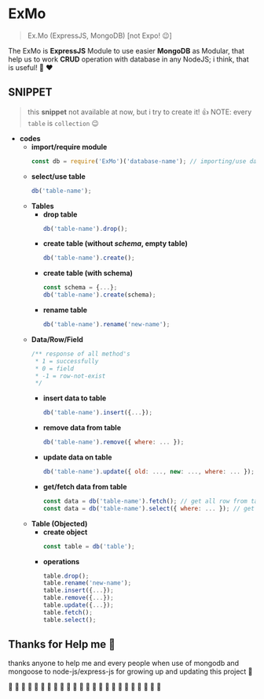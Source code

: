 # ExMo

> Ex.Mo (ExpressJS, MongoDB) [not Expo! 😉]

The ExMo is **ExpressJS** Module to use easier **MongoDB** as Modular, that help us to work **CRUD** operation with database in any NodeJS;
i think, that is useful! 🤔 ❤️

## SNIPPET

> this **snippet** not available at now, but i try to create it! 👍
> NOTE: every `table` is `collection` 😉

-   **codes**
    -   **import/require module**
        ```javascript
        const db = require('ExMo')('database-name'); // importing/use database
        ```
    -   **select/use table**
        ```javascript
        db('table-name');
        ```
    -   **Tables**
        -   **drop table**
            ```javascript
            db('table-name').drop();
            ```
        -   **create table (without _schema_, empty table)**
            ```javascript
            db('table-name').create();
            ```
        -   **create table (with **schema**)**
            ```javascript
            const schema = {...};
            db('table-name').create(schema);
            ```
        -   **rename table**
            ```javascript
            db('table-name').rename('new-name');
            ```
    -   **Data/Row/Field**
        ```javascript
        /** response of all method's
         * 1 = successfully
         * 0 = field
         * -1 = row-not-exist
         */
        ```
        -   **insert data to table**
            ```javascript
            db('table-name').insert({...});
            ```
        -   **remove data from table**
            ```javascript
            db('table-name').remove({ where: ... });
            ```
        -   **update data on table**
            ```javascript
            db('table-name').update({ old: ..., new: ..., where: ... });
            ```
        -   **get/fetch data from table**
            ```javascript
            const data = db('table-name').fetch(); // get all row from table
            const data = db('table-name').select({ where: ... }); // get several/many row from table
            ```
    -   **Table (Objected)**
        -   **create object**
            ```javascript
            const table = db('table');
            ```
        -   **operations**
            ```javascript
            table.drop();
            table.rename('new-name');
            table.insert({...});
            table.remove({...});
            table.update({...});
            table.fetch();
            table.select();
            ```

## Thanks for Help me 🤗

thanks anyone to help me and every people when use of mongodb and mongoose to node-js/express-js for growing up and updating this project 🥇

💮 💮 💮 💮 💮 💮 💮 💮 💮 💮 💮 💮 💮 💮 💮 💮 💮 💮 💮 💮 💮 💮 💮 💮
